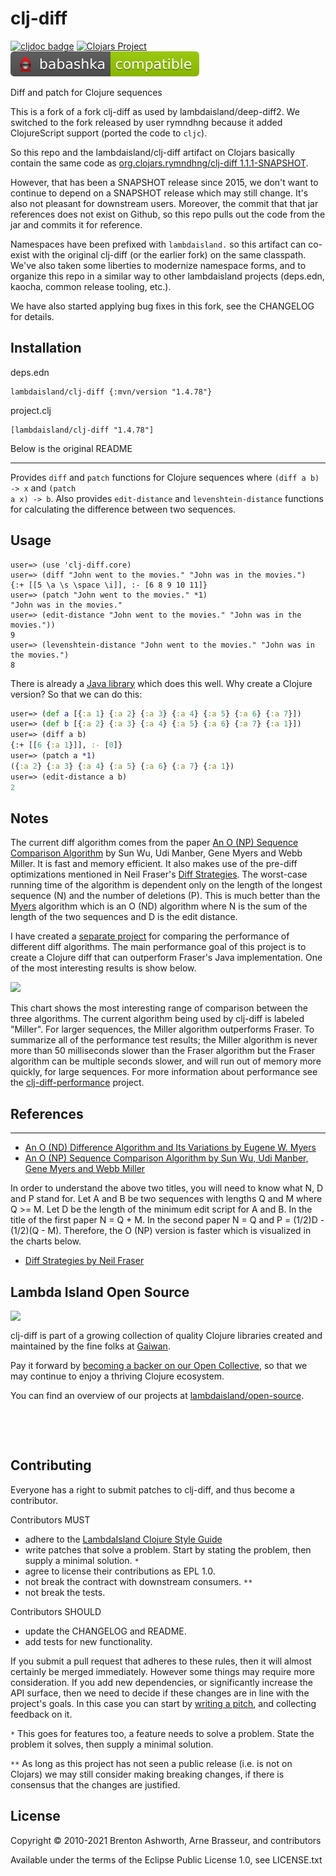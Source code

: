 # clj-diff

<!-- badges -->
[![cljdoc badge](https://cljdoc.org/badge/lambdaisland/clj-diff)](https://cljdoc.org/d/lambdaisland/clj-diff) [![Clojars Project](https://img.shields.io/clojars/v/lambdaisland/clj-diff.svg)](https://clojars.org/lambdaisland/clj-diff) [![bb compatible](https://raw.githubusercontent.com/babashka/babashka/master/logo/badge.svg)](https://babashka.org)
<!-- /badges -->

Diff and patch for Clojure sequences

This is a fork of a fork clj-diff as used by lambdaisland/deep-diff2. We
switched to the fork released by user rymndhng because it added ClojureScript
support (ported the code to `cljc`).

So this repo and the lambdaisland/clj-diff artifact on Clojars basically contain
the same code as [org.clojars.rymndhng/clj-diff
1.1.1-SNAPSHOT](https://clojars.org/org.clojars.rymndhng/clj-diff/versions/1.1.1-SNAPSHOT).

However, that has been a SNAPSHOT release since 2015, we don't want to continue
to depend on a SNAPSHOT release which may still change. It's also not pleasant
for downstream users. Moreover, the commit that that jar references does not
exist on Github, so this repo pulls out the code from the jar and commits it for
reference.

Namespaces have been prefixed with `lambdaisland.` so this artifact can co-exist
with the original clj-diff (or the earlier fork) on the same classpath. We've
also taken some liberties to modernize namespace forms, and to organize this
repo in a similar way to other lambdaisland projects (deps.edn, kaocha, common
release tooling, etc.).

We have also started applying bug fixes in this fork, see the CHANGELOG for
details.

<!-- installation -->
## Installation
deps.edn

```
lambdaisland/clj-diff {:mvn/version "1.4.78"}
```

project.clj

```
[lambdaisland/clj-diff "1.4.78"]
```
<!-- /installation -->

Below is the original README

-----

Provides <code>diff</code> and <code>patch</code> functions for Clojure
sequences where <code>(diff a b) -\> x</code> and <code>(patch a x) -\>
b</code>. Also provides <code>edit-distance</code> and
<code>levenshtein-distance</code> functions for calculating the
difference between two sequences.

## Usage

```
user=> (use 'clj-diff.core)
user=> (diff "John went to the movies." "John was in the movies.")
{:+ [[5 \a \s \space \i]], :- [6 8 9 10 11]}
user=> (patch "John went to the movies." *1)
"John was in the movies."
user=> (edit-distance "John went to the movies." "John was in the movies."))
9
user=> (levenshtein-distance "John went to the movies." "John was in the movies.")
8
```

There is already a [Java
library](http://code.google.com/p/google-diff-match-patch/) which does
this well. Why create a Clojure version? So that we can do this:

```clojure
user=> (def a [{:a 1} {:a 2} {:a 3} {:a 4} {:a 5} {:a 6} {:a 7}])
user=> (def b [{:a 2} {:a 3} {:a 4} {:a 5} {:a 6} {:a 7} {:a 1}])
user=> (diff a b)
{:+ [[6 {:a 1}]], :- [0]}
user=> (patch a *1)
({:a 2} {:a 3} {:a 4} {:a 5} {:a 6} {:a 7} {:a 1})
user=> (edit-distance a b)
2
```

## Notes

The current diff algorithm comes from the paper [An O (NP) Sequence
Comparison Algorithm](http://portal.acm.org/citation.cfm?id=96223) by
Sun Wu, Udi Manber, Gene Myers and Webb Miller. It is fast and memory
efficient. It also makes use of the pre-diff optimizations mentioned in
Neil Fraser's [Diff Strategies](http://neil.fraser.name/writing/diff/).
The worst-case running time of the algorithm is dependent only on the
length of the longest sequence (N) and the number of deletions (P). This
is much better than the
[Myers](http://citeseerx.ist.psu.edu/viewdoc/download?doi=10.1.1.4.6927&rep=rep1&type=pdf)
algorithm which is an O (ND) algorithm where N is the sum of the length
of the two sequences and D is the edit distance.

I have created a [separate
project](http://github.com/brentonashworth/clj-diff-performance) for
comparing the performance of different diff algorithms. The main
performance goal of this project is to create a Clojure diff that can
outperform Fraser's Java implementation. One of the most interesting
results is show below.

<img src="http://s3.amazonaws.com/formpluslogic-public/images/clj-diff/length_7000_5.png"/>

This chart shows the most interesting range of comparison between the
three algorithms. The current algorithm being used by clj-diff is
labeled "Miller". For larger sequences, the Miller algorithm outperforms
Fraser. To summarize all of the performance test results; the Miller
algorithm is never more than 50 milliseconds slower than the Fraser
algorithm but the Fraser algorithm can be multiple seconds slower, and
will run out of memory more quickly, for large sequences. For more
information about performance see the
[clj-diff-performance](http://github.com/brentonashworth/clj-diff-performance)
project.


## References
----------

-   [An O (ND) Difference Algorithm and Its Variations by Eugene W.
    Myers](http://citeseerx.ist.psu.edu/viewdoc/download?doi=10.1.1.4.6927&rep=rep1&type=pdf)
-   [An O (NP) Sequence Comparison Algorithm by Sun Wu, Udi Manber, Gene
    Myers and Webb Miller](http://portal.acm.org/citation.cfm?id=96223)

In order to understand the above two titles, you will need to know what
N, D and P stand for. Let A and B be two sequences with lengths Q and M
where Q \>= M. Let D be the length of the minimum edit script for A and
B. In the title of the first paper N = Q + M. In the second paper N = Q
and P = (1/2)D - (1/2)(Q - M). Therefore, the O (NP) version is faster
which is visualized in the charts below.

-   [Diff Strategies by Neil
    Fraser](http://neil.fraser.name/writing/diff/)

<!-- opencollective -->
## Lambda Island Open Source

<img align="left" src="https://github.com/lambdaisland/open-source/raw/master/artwork/lighthouse_readme.png">

&nbsp;

clj-diff is part of a growing collection of quality Clojure libraries created and maintained
by the fine folks at [Gaiwan](https://gaiwan.co).

Pay it forward by [becoming a backer on our Open Collective](http://opencollective.com/lambda-island),
so that we may continue to enjoy a thriving Clojure ecosystem.

You can find an overview of our projects at [lambdaisland/open-source](https://github.com/lambdaisland/open-source).

&nbsp;

&nbsp;
<!-- /opencollective -->

<!-- contributing -->
## Contributing

Everyone has a right to submit patches to clj-diff, and thus become a contributor.

Contributors MUST

- adhere to the [LambdaIsland Clojure Style Guide](https://nextjournal.com/lambdaisland/clojure-style-guide)
- write patches that solve a problem. Start by stating the problem, then supply a minimal solution. `*`
- agree to license their contributions as EPL 1.0.
- not break the contract with downstream consumers. `**`
- not break the tests.

Contributors SHOULD

- update the CHANGELOG and README.
- add tests for new functionality.

If you submit a pull request that adheres to these rules, then it will almost
certainly be merged immediately. However some things may require more
consideration. If you add new dependencies, or significantly increase the API
surface, then we need to decide if these changes are in line with the project's
goals. In this case you can start by [writing a pitch](https://nextjournal.com/lambdaisland/pitch-template),
and collecting feedback on it.

`*` This goes for features too, a feature needs to solve a problem. State the problem it solves, then supply a minimal solution.

`**` As long as this project has not seen a public release (i.e. is not on Clojars)
we may still consider making breaking changes, if there is consensus that the
changes are justified.
<!-- /contributing -->

<!-- license -->
## License

Copyright &copy; 2010-2021 Brenton Ashworth, Arne Brasseur, and contributors

Available under the terms of the Eclipse Public License 1.0, see LICENSE.txt
<!-- /license -->
